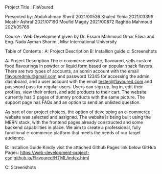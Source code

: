 Project Title : FlaVoured

Presented by:  Abdulrahman Sherif 2021/00536 
               Khaled Yehia 2021/03399 
               Moshir Ashraf 2021/07190 
               Moufid Magdy 2021/00872 
               Raghda Mahmoud 2021/05766

Course : Web Development given by Dr. Essam Mahmoud Omar Eliwa and Eng. Nada Ayman Shorim , Misr International University

Table of Contents : A: Project Description
                    B: Installion guide
                    c: Screenshots

A: Project Description
The e-commerce website, flavoured, sells custom food flavourings in powder or liquid form based on popular snack flavors. There are two types of accounts, an admin account with the email flavouredmiu@gmail.com and password 12345 for accessing the admin dashboard, and a user account with the email tester@flavoured.com and password pass for regular users. Users can sign up, log in, edit their profiles, view their orders, and add products to their cart. The website currently has 3 pages of dummy products with the same picture. The support page has FAQs and an option to send an unlisted question.

As part of our project choices, the option of developing an e-commerce website was selected and assigned. The website is being built using the MERN stack, with the frontend pages already constructed and some backend capabilities in place. We aim to create a professional, fully functional e-commerce platform that meets the needs of our target audience.


B: Installion Guide
Kindly visit the attached Github Pages link below
GitHub Pages: https://web-development-project-csc.github.io/Flavoured/HTML/index.html

C: Screenshots
    
                    